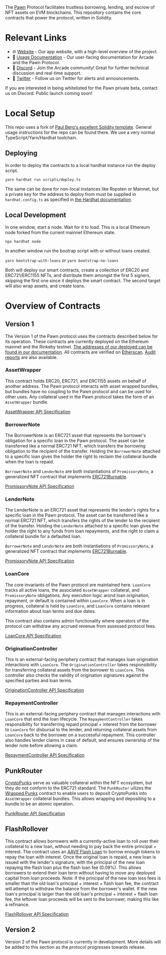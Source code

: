 The [Pawn](https://pawn.fi) Protocol facilitates trustless borrowing, lending, and escrow of NFT assets on EVM blockchains. This repository contains the core contracts that power the protocol, written in Solidity.

# Relevant Links

- 🌐 [Website](https://www.arcade.xyz) - Our app website, with a high-level overview of the project.
- 📝 [Usage Documentation](https://docs.arcade.xyz) - Our user-facing documentation for Arcade and the Pawn Protocol.
- 💬 [Discord](https://discord.gg/uNrDStEb) - Join the Arcade community! Great for further technical discussion and real-time support.
- 🔔 [Twitter](https://twitter.com/arcade_xyz) - Follow us on Twitter for alerts and announcements.

If you are interested in being whitelisted for the Pawn private beta, contact us on Discord. Public launch coming soon!

# Local Setup

This repo uses a fork of [Paul Berg's excellent Solidity template](https://github.com/paulrberg/solidity-template). General usage instructions for the repo can be found there. We use a very normal TypeScript/Yarn/Hardhat toolchain.

## Deploying

In order to deploy the contracts to a local hardhat instance run the deploy script.

`yarn hardhat run scripts/deploy.ts`

The same can be done for non-local instances like Ropsten or Mainnet, but a private key for the address to deploy from must be supplied in `hardhat.config.ts` as specified in [the Hardhat documentation](https://hardhat.org/config/).

## Local Development

In one window, start a node. Wait for it to load. This is a local Ethereum node forked from the current mainnet Ethereum state.

`npx hardhat node`

In another window run the bootrap script with or without loans created.

`yarn bootstrap-with-loans`
or
`yarn bootstrap-no-loans`

Both will deploy our smart contracts, create a collection of ERC20 and ERC721/ERC1155 NFTs, and distribute them amongst the first 5 signers, skipping the first one since it deploys the smart contract. The second target will also wrap assets, and create loans.

# Overview of Contracts

## Version 1

The Version 1 of the Pawn protocol uses the contracts described below for its operation. These contracts are currently deployed on the Ethereum mainnet and the Rinkeby testnet. [The addresses of our deployed can be found in our documentation](https://docs.pawn.fi/docs/contract-addresses). All contracts are verified on [Etherscan](https://etherscan.io/). [Audit reports](https://docs.pawn.fi/docs/audit-reports) are also available.

### AssetWrapper

This contract holds ERC20, ERC721, and ERC1155 assets on behalf of another address. The Pawn protocol interacts with asset wrapped bundles, but bundles have no coupling to the Pawn protocol and can be used for other uses. Any collateral used in the Pawn protocol takes the form of an `AssetWrapper` bundle.

[AssetWrapper API Specification](docs/AssetWrapper.md)

### BorrowerNote

The BorrowerNote is an ERC721 asset that represents the borrower's obligation for a specific loan in the Pawn protocol. The asset can be transferred like a normal ERC721 NFT, which transfers the borrowing obligation to the recipient of the transfer. Holding the `BorrowerNote` attached to a specific loan gives the holder the right to reclaim the collateral bundle when the loan is repaid.

`BorrowerNote` and `LenderNote` are both instantiations of `PromissoryNote`, a generalized NFT contract that implements [ERC721Burnable](https://docs.openzeppelin.com/contracts/3.x/api/token/erc721#ERC721Burnable).

[PromissoryNote API Specification](docs/PromissoryNote.md)

### LenderNote

The LenderNote is an ERC721 asset that represents the lender's rights for a specific loan in the Pawn protocol. The asset can be transferred like a normal ERC721 NFT, which transfers the rights of the lender to the recipient of the transfer. Holding the `LenderNote` attached to a specific loan gives the holder the right to any funds from loan repayments, and the right to claim a collateral bundle for a defaulted loan.

`BorrowerNote` and `LenderNote` are both instantiations of `PromissoryNote`, a generalized NFT contract that implements [ERC721Burnable](https://docs.openzeppelin.com/contracts/3.x/api/token/erc721#ERC721Burnable).

[PromissoryNote API Specification](docs/PromissoryNote.md)

### LoanCore

The core invariants of the Pawn protocol are maintained here. `LoanCore` tracks all active loans, the associated `AssetWrapper` collateral, and `PromissoryNote` obligations. Any execution logic arond loan origination, repayment, or default is contained within `LoanCore`. When a loan is in progress, collateral is held by `LoanCore`, and `LoanCore` contains relevant information about loan terms and due dates.

This contract also contains admin functionality where operators of the protocol can withdraw any accrued revenue from assessed protocol fees.

[LoanCore API Specification](docs/LoanCore.md)

### OriginationController

This is an external-facing periphery contract that manages loan origination interactions with `LoanCore`. The `OriginationController` takes responsibility for transferring collateral assets from the borrower to `LoanCore`. This controller also checks the validity of origination signatures against the specified parties and loan terms.

[OriginationController API Specification](docs/OriginationController.md)

### RepaymentController

This is an external-facing periphery contract that manages interactions with `LoanCore` that end the loan lifecycle. The `RepaymentController` takes responsibility for transferring repaid principal + interest from the borrower to `LoanCore` for disbursal to the lender, and returning collateral assets from `LoanCore` back to the borrower on a successful repayment. This controller also handles lender claims in case of default, and ensures ownership of the lender note before allowing a claim.

[RepaymentController API Specification](docs/RepaymentController.md)

## PunkRouter

[CryptoPunks](https://www.larvalabs.com/cryptopunks) serve as valuable collateral within the NFT ecosystem, but they do not conform to the ERC721 standard. The `PunkRouter` uilizes the [Wrapped Punks](https://wrappedpunks.com/) contract to enable users to deposit CryptoPunks into `AssetWrapper` collateral bundles. This allows wrapping and depositing to a bundle to be an atomic operation.

[PunkRouter API Specification](docs/PunkRouter.md)

## FlashRollover

This contract allows borrowers with a currently-active loan to roll over their collateral to a new loan, without needing to pay back the entire principal + interest. The contract uses an [AAVE Flash Loan](https://docs.aave.com/faq/flash-loans) to borrow enough tokens to repay the loan with interest. Once the original loan is repaid, a new loan is issued with the lender's signature, with the principal of the new loan repaying the flash loan plus the flash loan fee (0.09%). This allows borrowers to extend their loan term without having to move any deployed capital from loan proceeds. Note: if the principal of the new loan less fees is smaller than the old loan's principal + interest + flash loan fee, the contract will attempt to withdraw the balance from the borrower's wallet. If the new loan's principal is larger than the old loan's principal + interest + flash loan fee, the leftover loan proceeds will be sent to the borrower, making this like a refinance.

[FlashRollover API Specification](docs/FlashRollover.md)

## Version 2

Version 2 of the Pawn protocol is currently in development. More details will be added to this section as the protocol progresses towards release.
